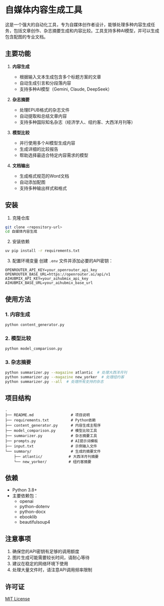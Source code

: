 # 自媒体内容生成工具

这是一个强大的自动化工具，专为自媒体创作者设计，能够处理多种内容生成任务，包括文章创作、杂志摘要生成和内容比较。工具支持多种AI模型，并可以生成包含配图的专业文档。

## 主要功能

1. **内容生成**
   - 根据输入文本生成包含多个标题方案的文章
   - 自动生成引言和分段落内容
   - 支持多种AI模型（Gemini, Claude, DeepSeek）

2. **杂志摘要**
   - 处理EPUB格式的杂志文件
   - 自动提取和总结文章内容
   - 支持多种国际知名杂志（经济学人、纽约客、大西洋月刊等）

3. **模型比较**
   - 并行使用多个AI模型生成内容
   - 生成详细的比较报告
   - 帮助选择最适合特定内容需求的模型

4. **文档输出**
   - 生成格式规范的Word文档
   - 自动添加配图
   - 支持多种输出样式和格式

## 安装

1. 克隆仓库
```bash
git clone <repository-url>
cd 自媒体内容生成
```

2. 安装依赖
```bash
uv pip install -r requirements.txt
```

3. 配置环境变量
创建 `.env` 文件并添加必要的API密钥：
```
OPENROUTER_API_KEY=your_openrouter_api_key
OPENROUTER_BASE_URL=https://openrouter.ai/api/v1
AIHUBMIX_API_KEY=your_aihubmix_api_key
AIHUBMIX_BASE_URL=your_aihubmix_base_url
```

## 使用方法

### 1. 内容生成
```bash
python content_generator.py
```

### 2. 模型比较
```bash
python model_comparison.py
```

### 3. 杂志摘要
```bash
python summarizer.py --magazine atlantic  # 处理大西洋月刊
python summarizer.py --magazine new_yorker  # 处理纽约客
python summarizer.py --all  # 处理所有支持的杂志
```

## 项目结构

```
.
├── README.md                 # 项目说明
├── requirements.txt          # Python依赖
├── content_generator.py      # 内容生成主程序
├── model_comparison.py       # 模型比较工具
├── summarizer.py             # 杂志摘要工具
├── prompts.py                # AI提示词模板
├── input.txt                 # 示例输入文件
└── summary/                  # 生成的摘要文件
    ├── atlantic/            # 大西洋月刊摘要
    └── new_yorker/          # 纽约客摘要
```

## 依赖

- Python 3.8+
- 主要依赖包：
  - openai
  - python-dotenv
  - python-docx
  - ebooklib
  - beautifulsoup4

## 注意事项

1. 确保您的API密钥有足够的调用额度
2. 图片生成可能需要较长时间，请耐心等待
3. 建议在稳定的网络环境下使用
4. 处理大量文件时，请注意API调用频率限制

## 许可证

[MIT License](LICENSE)
